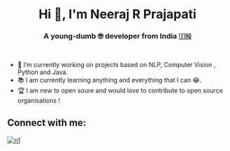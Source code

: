<h1 align="center">Hi 👋, I'm Neeraj R Prajapati</h1>
<h3 align="center">A young-dumb 🤓 developer from India 🇮🇳</h3>

</br>

- 🔭 I’m currently working on projects based on NLP, Computer Vision , Python and Java.
- 📚 I am currently learning anything and everything that I can 😂.
- 🏆 I am new to open soure and would love to contribute to open source organisations !


## Connect with me:
<p align="left">
<a href="https://www.codechef.com/users/neerajrp1999" target="blank"><img align="center" src="https://cdn.jsdelivr.net/npm/simple-icons@3.1.0/icons/codechef.svg" alt="n1" height="30" width="40" /></a>
	<!--
<a href="https://linkedin.com/in/neeraj-prajapati-10bbb916a/" target="blank"><img align="center" src="https://raw.githubusercontent.com/rahuldkjain/github-profile-readme-generator/master/src/images/icons/Social/linked-in-alt.svg" alt="n1" height="30" width="40" /></a>
<a href="https://medium.com/@neerajrp1999/" target="blank"><img align="center" src="https://raw.githubusercontent.com/rahuldkjain/github-profile-readme-generator/master/src/images/icons/Social/medium.svg" alt="n1" height="30" width="40" /></a>

<a href="https://www.hackerrank.com/neerajrp1999" target="blank"><img align="center" src="https://raw.githubusercontent.com/rahuldkjain/github-profile-readme-generator/master/src/images/icons/Social/hackerrank.svg" alt="n1" height="30" width="40" /></a>
<a href="https://codeforces.com/profile/n1" target="blank"><img align="center" src="https://raw.githubusercontent.com/rahuldkjain/github-profile-readme-generator/master/src/images/icons/Social/codeforces.svg" alt="n1" height="30" width="40" /></a>
<a href="https://www.leetcode.com/n1" target="blank"><img align="center" src="https://raw.githubusercontent.com/rahuldkjain/github-profile-readme-generator/master/src/images/icons/Social/leet-code.svg" alt="n1" height="30" width="40" /></a>
<a href="https://www.hackerearth.com/@neeraj1437" target="blank"><img align="center" src="https://raw.githubusercontent.com/rahuldkjain/github-profile-readme-generator/master/src/images/icons/Social/hackerearth.svg" alt="n1" height="30" width="40" /></a>
<a href="https://auth.geeksforgeeks.org/user/n1" target="blank"><img align="center" src="https://raw.githubusercontent.com/rahuldkjain/github-profile-readme-generator/master/src/images/icons/Social/geeks-for-geeks.svg" alt="n1" height="30" width="40" /></a>

-->
</p>

## Languages and Tools:
<p align="left"> <a href="https://developer.android.com" target="_blank" rel="noreferrer"> <img src="https://raw.githubusercontent.com/devicons/devicon/master/icons/android/android-original-wordmark.svg" alt="android" width="40" height="40"/> </a> 
				<a href="https://www.java.com" target="_blank" rel="noreferrer"> <img src="https://raw.githubusercontent.com/devicons/devicon/master/icons/java/java-original.svg" alt="java" width="40" height="40"/> </a> 
				<a href="https://developer.mozilla.org/en-US/docs/Web/JavaScript" target="_blank" rel="noreferrer"> <img src="https://raw.githubusercontent.com/devicons/devicon/master/icons/javascript/javascript-original.svg" alt="javascript" width="40" height="40"/> </a>
				<a href="https://www.linux.org/" target="_blank" rel="noreferrer"> <img src="https://raw.githubusercontent.com/devicons/devicon/master/icons/linux/linux-original.svg" alt="linux" width="40" height="40"/> </a>
				<a href="https://www.mysql.com/" target="_blank" rel="noreferrer"> <img src="https://raw.githubusercontent.com/devicons/devicon/master/icons/mysql/mysql-original-wordmark.svg" alt="mysql" width="40" height="40"/> </a>
				<a href="https://www.python.org" target="_blank" rel="noreferrer"> <img src="https://raw.githubusercontent.com/devicons/devicon/master/icons/python/python-original.svg" alt="python" width="40" height="40"/> </a>
				<a href="https://spring.io/" target="_blank" rel="noreferrer"> <img src="https://www.vectorlogo.zone/logos/springio/springio-icon.svg" alt="spring" width="40" height="40"/> </a>
				<a href="https://www.w3schools.com/cpp/" target="_blank" rel="noreferrer"> <img src="https://raw.githubusercontent.com/devicons/devicon/master/icons/cplusplus/cplusplus-original.svg" alt="cplusplus" width="40" height="40"/> </a> 
				<a href="https://www.w3schools.com/css/" target="_blank" rel="noreferrer"> <img src="https://raw.githubusercontent.com/devicons/devicon/master/icons/css3/css3-original-wordmark.svg" alt="css3" width="40" height="40"/> </a>
				<a href="https://dotnet.microsoft.com/" target="_blank" rel="noreferrer"> <img src="https://raw.githubusercontent.com/devicons/devicon/master/icons/dot-net/dot-net-original-wordmark.svg" alt="dotnet" width="40" height="40"/> </a>
				<a href="https://firebase.google.com/" target="_blank" rel="noreferrer"> <img src="https://www.vectorlogo.zone/logos/firebase/firebase-icon.svg" alt="firebase" width="40" height="40"/> </a> 
				<a href="https://git-scm.com/" target="_blank" rel="noreferrer"> <img src="https://www.vectorlogo.zone/logos/git-scm/git-scm-icon.svg" alt="git" width="40" height="40"/> </a>  
				<a href="https://www.w3.org/html/" target="_blank" rel="noreferrer"> <img src="https://raw.githubusercontent.com/devicons/devicon/master/icons/html5/html5-original-wordmark.svg" alt="html5" width="40" height="40"/>
				</p>

## GitHub stats
![Neeraj GitHub stats](https://github-readme-stats.vercel.app/api?username=neerajrp1999&theme=omni&show_icons=true)

## Streak Stats
<p><img align="center" src="https://github-readme-streak-stats.herokuapp.com/?user=n1&" alt="n1" /></p>

## Most Used Languguages
<p><img align="left" src="https://github-readme-stats.vercel.app/api/top-langs?username=neerajrp1999&show_icons=true&locale=en&layout=compact&langs_count=10" alt="n1" /></p>
